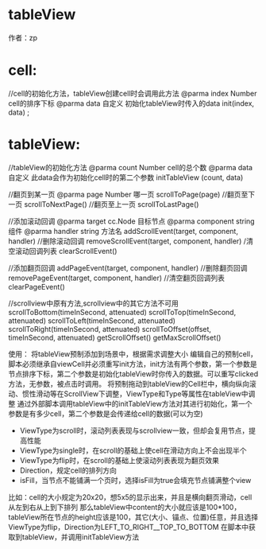 # tableView
作者：zp

# cell:
//cell的初始化方法，tableView创建cell时会调用此方法
@parma index Number cell的排序下标
@parma data 自定义 初始化tableView时传入的data
init(index, data) ;


# tableView:
//tableView的初始化方法
@parma count Number cell的总个数
@parma data 自定义 此data会作为初始化cell时的第二个参数
initTableView (count, data)

//翻页到某一页
@parma page Number 哪一页
scrollToPage(page)
//翻页至下一页
scrollToNextPage()
//翻页至上一页
scrollToLastPage()

//添加滚动回调
@parma target cc.Node    目标节点
@parma component string  组件
@parma handler string    方法名
addScrollEvent(target, component, handler)
//删除滚动回调
removeScrollEvent(target, component, handler)
/清空滚动回调列表
clearScrollEvent()

//添加翻页回调
addPageEvent(target, component, handler)
//删除翻页回调
removePageEvent(target, component, handler)
//清空翻页回调列表
clearPageEvent()

//scrollview中原有方法,scrollview中的其它方法不可用
scrollToBottom(timeInSecond, attenuated)
scrollToTop(timeInSecond, attenuated)
scrollToLeft(timeInSecond, attenuated)
scrollToRight(timeInSecond, attenuated)
scrollToOffset(offset, timeInSecond, attenuated)
getScrollOffset()
getMaxScrollOffset() 


使用：
将tableView预制添加到场景中，根据需求调整大小
编辑自己的预制cell，脚本必须继承自viewCell并必须重写init方法，init方法有两个参数，第一个参数是节点排序下标，第二个参数是初始化tableView时你传入的数据。可以重写clicked方法，无参数，被点击时调用。
将预制拖动到tableView的Cell栏中，横向纵向滚动、惯性滑动等在ScrollView下调整，ViewType和Type等属性在tableView中调整
通过外部脚本调用tableView中的initTableView方法对其进行初始化，第一个参数是有多少cell，第二个参数是会传递给cell的数据(可以为空) 
*    ViewType为scroll时，滚动列表表现与scrollview一致，但却会复用节点，提高性能
*    ViewType为single时，在scroll的基础上使cell在滑动方向上不会出现半个
*    ViewType为flip时，在scroll的基础上使滚动列表表现为翻页效果
*    Direction，规定cell的排列方向
*    isFill，当节点不能铺满一个页时，选择isFill为true会填充节点铺满整个view

比如：cell的大小规定为20x20，想5x5的显示出来，并且是横向翻页滑动，cell从左到右从上到下排列
那么tableView中content的大小就应该是100*100，tableView所在节点的height应该是100，其它(大小、锚点、位置)任意，并且选择ViewType为flip，Direction为LEFT_TO_RIGHT__TOP_TO_BOTTOM
在脚本中获取到tableView，并调用initTableView方法